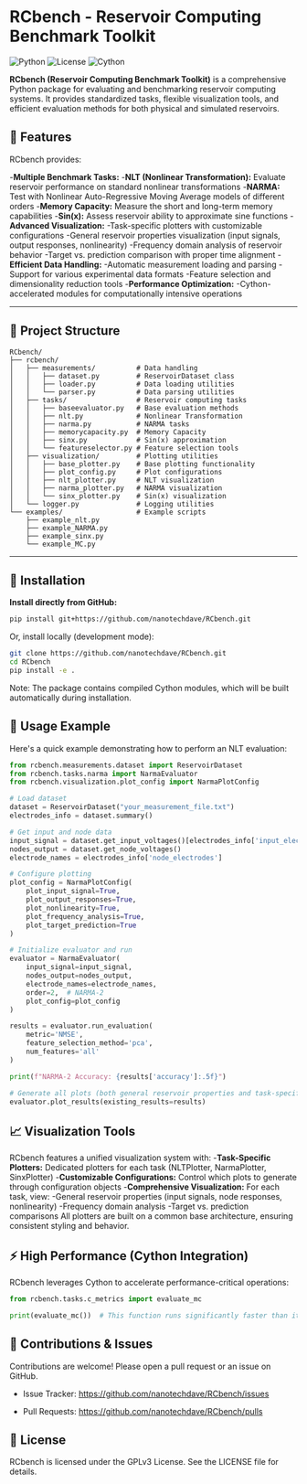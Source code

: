 # RCbench - Reservoir Computing Benchmark Toolkit

![Python](https://img.shields.io/badge/Python-3.8%2B-blue)
![License](https://img.shields.io/badge/license-GPLv3-blue)
![Cython](https://img.shields.io/badge/built%20with-Cython-orange)


**RCbench (Reservoir Computing Benchmark Toolkit)** is a comprehensive Python package for evaluating and benchmarking reservoir computing systems. It provides standardized tasks, flexible visualization tools, and efficient evaluation methods for both physical and simulated reservoirs.

## 🚀 Features

RCbench provides:

-**Multiple Benchmark Tasks:**
  -**NLT (Nonlinear Transformation):** Evaluate reservoir performance on standard nonlinear transformations
  -**NARMA:** Test with Nonlinear Auto-Regressive Moving Average models of different orders
  -**Memory Capacity:** Measure the short and long-term memory capabilities
  -**Sin(x):** Assess reservoir ability to approximate sine functions
-**Advanced Visualization:**
  -Task-specific plotters with customizable configurations
  -General reservoir properties visualization (input signals, output responses, nonlinearity)
  -Frequency domain analysis of reservoir behavior
  -Target vs. prediction comparison with proper time alignment
-**Efficient Data Handling:**
  -Automatic measurement loading and parsing
  -Support for various experimental data formats
  -Feature selection and dimensionality reduction tools
-**Performance Optimization:**
  -Cython-accelerated modules for computationally intensive operations

---

## 📂 Project Structure

```plaintext
RCbench/
├── rcbench/
│   ├── measurements/          # Data handling
│   │   ├── dataset.py         # ReservoirDataset class
│   │   ├── loader.py          # Data loading utilities
│   │   └── parser.py          # Data parsing utilities
│   ├── tasks/                 # Reservoir computing tasks
│   │   ├── baseevaluator.py   # Base evaluation methods
│   │   ├── nlt.py             # Nonlinear Transformation
│   │   ├── narma.py           # NARMA tasks
│   │   ├── memorycapacity.py  # Memory Capacity
│   │   ├── sinx.py            # Sin(x) approximation
│   │   └── featureselector.py # Feature selection tools
│   ├── visualization/         # Plotting utilities
│   │   ├── base_plotter.py    # Base plotting functionality
│   │   ├── plot_config.py     # Plot configurations
│   │   ├── nlt_plotter.py     # NLT visualization
│   │   ├── narma_plotter.py   # NARMA visualization
│   │   └── sinx_plotter.py    # Sin(x) visualization
│   └── logger.py              # Logging utilities
└── examples/                  # Example scripts
    ├── example_nlt.py
    ├── example_NARMA.py
    ├── example_sinx.py
    └── example_MC.py
```
---

## 🔧 Installation

**Install directly from GitHub:**

```bash
pip install git+https://github.com/nanotechdave/RCbench.git
```


Or, install locally (development mode):

```bash
git clone https://github.com/nanotechdave/RCbench.git
cd RCbench
pip install -e .
```
Note: The package contains compiled Cython modules, which will be built automatically during installation.

## 🚦 Usage Example
Here's a quick example demonstrating how to perform an NLT evaluation:

```python
from rcbench.measurements.dataset import ReservoirDataset
from rcbench.tasks.narma import NarmaEvaluator
from rcbench.visualization.plot_config import NarmaPlotConfig

# Load dataset
dataset = ReservoirDataset("your_measurement_file.txt")
electrodes_info = dataset.summary()

# Get input and node data
input_signal = dataset.get_input_voltages()[electrodes_info['input_electrodes'][0]]
nodes_output = dataset.get_node_voltages()
electrode_names = electrodes_info['node_electrodes']

# Configure plotting
plot_config = NarmaPlotConfig(
    plot_input_signal=True,
    plot_output_responses=True,
    plot_nonlinearity=True,
    plot_frequency_analysis=True,
    plot_target_prediction=True
)

# Initialize evaluator and run
evaluator = NarmaEvaluator(
    input_signal=input_signal,
    nodes_output=nodes_output,
    electrode_names=electrode_names,
    order=2,  # NARMA-2
    plot_config=plot_config
)

results = evaluator.run_evaluation(
    metric='NMSE',
    feature_selection_method='pca',
    num_features='all'
)

print(f"NARMA-2 Accuracy: {results['accuracy']:.5f}")

# Generate all plots (both general reservoir properties and task-specific)
evaluator.plot_results(existing_results=results)
```

## 📈 Visualization Tools
RCbench features a unified visualization system with:
-**Task-Specific Plotters:** Dedicated plotters for each task (NLTPlotter, NarmaPlotter, SinxPlotter)
-**Customizable Configurations:** Control which plots to generate through configuration objects
-**Comprehensive Visualization:** For each task, view:
  -General reservoir properties (input signals, node responses, nonlinearity)
  -Frequency domain analysis
  -Target vs. prediction comparisons
All plotters are built on a common base architecture, ensuring consistent styling and behavior.

## ⚡️ High Performance (Cython Integration)
RCbench leverages Cython to accelerate performance-critical operations:
```python
from rcbench.tasks.c_metrics import evaluate_mc

print(evaluate_mc())  # This function runs significantly faster than its pure Python counterpart.
```

## 📝 Contributions & Issues
Contributions are welcome! Please open a pull request or an issue on GitHub.

- Issue Tracker: https://github.com/nanotechdave/RCbench/issues

- Pull Requests: https://github.com/nanotechdave/RCbench/pulls

## 📜 License

RCbench is licensed under the GPLv3 License. See the LICENSE file for details.

